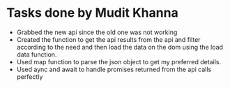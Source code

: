 # Tasks done by Mudit Khanna

- Grabbed the new api since the old one was not working
- Created the function to get the api results from the api and filter according to the need and then load the data on the dom using the load data function.
- Used map function to parse the json object to get my preferred details.
- Used aync and await to handle promises returned from the api calls perfectly
